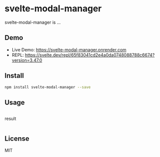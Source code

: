 # svelte-modal-manager

svelte-modal-manager is ...

## Demo

- Live Demo: https://svelte-modal-manager.onrender.com
- REPL: https://svelte.dev/repl/65f83041cd2e4a0da0748088788c6674?version=3.47.0
## Install

```bash
npm install svelte-modal-manager --save
```

## Usage

```html
```

result

```html
```

## License

MIT
